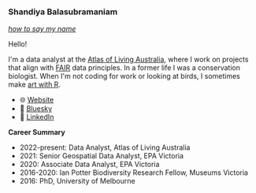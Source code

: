 ### Shandiya Balasubramaniam 
[*how to say my name*](https://github.com/shandiya/shandiya/blob/main/name_pronunciation.mp4?raw=true)

Hello!  

I'm a data analyst at the [Atlas of Living Australia](https://www.ala.org.au), where I work on 
projects that align with [FAIR](https://www.nature.com/articles/sdata201618) data principles. 
In a former life I was a conservation biologist. When I'm not coding for work or looking at birds, I 
sometimes make [art with R](https://github.com/shandiya/variations-on-a-theme).  

- :globe_with_meridians: [Website](https://shandiya.com)  
- 🦋 [Bluesky](https://bsky.app/profile/shandiya.bsky.social)
- :briefcase: [LinkedIn](https://linkedin.com/in/shandiya)   

**Career Summary**

- 2022-present: Data Analyst, Atlas of Living Australia
- 2021: Senior Geospatial Data Analyst, EPA Victoria  
- 2020: Associate Data Analyst, EPA Victoria  
- 2016-2020: Ian Potter Biodiversity Research Fellow, Museums Victoria  
- 2016: PhD, University of Melbourne   
